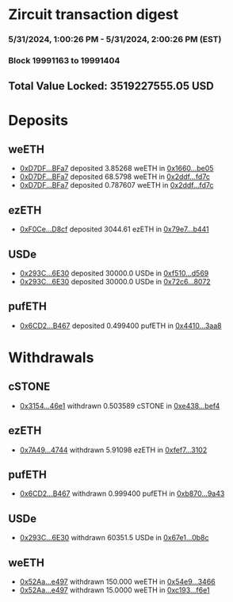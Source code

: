 # Zircuit transaction digest
### 5/31/2024, 1:00:26 PM - 5/31/2024, 2:00:26 PM (EST)
### Block 19991163 to 19991404

## Total Value Locked: 3519227555.05 USD

# Deposits
## weETH
- [0xD7DF...BFa7](https://etherscan.io/address/0xD7DF7E085214743530afF339aFC420c7c720BFa7) deposited 3.85268 weETH in [0x1660...be05](https://etherscan.io/tx/0xD7DF7E085214743530afF339aFC420c7c720BFa7)
- [0xD7DF...BFa7](https://etherscan.io/address/0xD7DF7E085214743530afF339aFC420c7c720BFa7) deposited 68.5798 weETH in [0x2ddf...fd7c](https://etherscan.io/tx/0xD7DF7E085214743530afF339aFC420c7c720BFa7)
- [0xD7DF...BFa7](https://etherscan.io/address/0xD7DF7E085214743530afF339aFC420c7c720BFa7) deposited 0.787607 weETH in [0x2ddf...fd7c](https://etherscan.io/tx/0xD7DF7E085214743530afF339aFC420c7c720BFa7)
## ezETH
- [0xF0Ce...D8cf](https://etherscan.io/address/0xF0CeEB8AeA724dacd5ceCDB8e4d4C06F63a7D8cf) deposited 3044.61 ezETH in [0x79e7...b441](https://etherscan.io/tx/0xF0CeEB8AeA724dacd5ceCDB8e4d4C06F63a7D8cf)
## USDe
- [0x293C...6E30](https://etherscan.io/address/0x293C6937D8D82e05B01335F7B33FBA0c8e256E30) deposited 30000.0 USDe in [0xf510...d569](https://etherscan.io/tx/0x293C6937D8D82e05B01335F7B33FBA0c8e256E30)
- [0x293C...6E30](https://etherscan.io/address/0x293C6937D8D82e05B01335F7B33FBA0c8e256E30) deposited 30000.0 USDe in [0x72c6...8072](https://etherscan.io/tx/0x293C6937D8D82e05B01335F7B33FBA0c8e256E30)
## pufETH
- [0x6CD2...B467](https://etherscan.io/address/0x6CD2612540c4d5a8C13b652CEA1Fd7260D48B467) deposited 0.499400 pufETH in [0x4410...3aa8](https://etherscan.io/tx/0x6CD2612540c4d5a8C13b652CEA1Fd7260D48B467)
# Withdrawals
## cSTONE
- [0x3154...46e1](https://etherscan.io/address/0x3154c7408CFe9124218CB89c81643F3Cfa4346e1) withdrawn 0.503589 cSTONE in [0xe438...bef4](https://etherscan.io/tx/0x3154c7408CFe9124218CB89c81643F3Cfa4346e1)
## ezETH
- [0x7A49...4744](https://etherscan.io/address/0x7A493Be5c2ce014cD049Bf178a1ac0Db1B434744) withdrawn 5.91098 ezETH in [0xfef7...3102](https://etherscan.io/tx/0x7A493Be5c2ce014cD049Bf178a1ac0Db1B434744)
## pufETH
- [0x6CD2...B467](https://etherscan.io/address/0x6CD2612540c4d5a8C13b652CEA1Fd7260D48B467) withdrawn 0.999400 pufETH in [0xb870...9a43](https://etherscan.io/tx/0x6CD2612540c4d5a8C13b652CEA1Fd7260D48B467)
## USDe
- [0x293C...6E30](https://etherscan.io/address/0x293C6937D8D82e05B01335F7B33FBA0c8e256E30) withdrawn 60351.5 USDe in [0x67e1...0b8c](https://etherscan.io/tx/0x293C6937D8D82e05B01335F7B33FBA0c8e256E30)
## weETH
- [0x52Aa...e497](https://etherscan.io/address/0x52Aa899454998Be5b000Ad077a46Bbe360F4e497) withdrawn 150.000 weETH in [0x54e9...3466](https://etherscan.io/tx/0x52Aa899454998Be5b000Ad077a46Bbe360F4e497)
- [0x52Aa...e497](https://etherscan.io/address/0x52Aa899454998Be5b000Ad077a46Bbe360F4e497) withdrawn 15.0000 weETH in [0xc193...f6e1](https://etherscan.io/tx/0x52Aa899454998Be5b000Ad077a46Bbe360F4e497)
